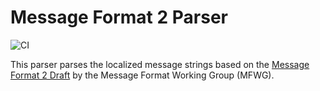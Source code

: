 # Message Format 2 Parser

![CI](https://github.com/expect-digital/go-mf2/actions/workflows/ci.yaml/badge.svg)

This parser parses the localized message strings based on the [Message Format 2 Draft](https://github.com/unicode-org/message-format-wg/blob/122e64c2482b54b6eff4563120915e0f86de8e4d/spec/message.abnf) by the Message Format Working Group (MFWG).
